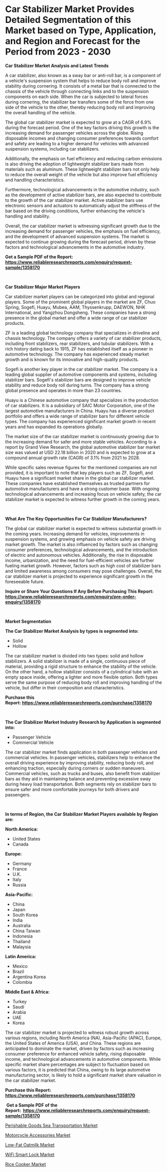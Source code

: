<p><h1>Car Stabilizer Market Provides Detailed Segmentation of this Market based on Type, Application, and Region and Forecast for the Period from 2023 - 2030</h1></p><p><strong>Car Stabilizer Market Analysis and Latest Trends</strong></p>
<p><p>A car stabilizer, also known as a sway bar or anti-roll bar, is a component of a vehicle's suspension system that helps to reduce body roll and improve stability during cornering. It consists of a metal bar that is connected to the chassis of the vehicle through connecting links and to the suspension components on each side. When the car is subjected to lateral forces during cornering, the stabilizer bar transfers some of the force from one side of the vehicle to the other, thereby reducing body roll and improving the overall handling of the vehicle.</p><p>The global car stabilizer market is expected to grow at a CAGR of 6.9% during the forecast period. One of the key factors driving this growth is the increasing demand for passenger vehicles across the globe. Rising disposable incomes and changing consumer preferences towards comfort and safety are leading to a higher demand for vehicles with advanced suspension systems, including car stabilizers.</p><p>Additionally, the emphasis on fuel efficiency and reducing carbon emissions is also driving the adoption of lightweight stabilizer bars made from materials such as aluminum. These lightweight stabilizer bars not only help to reduce the overall weight of the vehicle but also improve fuel efficiency and handling characteristics.</p><p>Furthermore, technological advancements in the automotive industry, such as the development of active stabilizer bars, are also expected to contribute to the growth of the car stabilizer market. Active stabilizer bars use electronic sensors and actuators to automatically adjust the stiffness of the bar based on the driving conditions, further enhancing the vehicle's handling and stability.</p><p>Overall, the car stabilizer market is witnessing significant growth due to the increasing demand for passenger vehicles, the emphasis on fuel efficiency, and the development of advanced suspension systems. The market is expected to continue growing during the forecast period, driven by these factors and technological advancements in the automotive industry.</p></p>
<p><strong>Get a Sample PDF of the Report:&nbsp; <a href="https://www.reliableresearchreports.com/enquiry/request-sample/1358170">https://www.reliableresearchreports.com/enquiry/request-sample/1358170</a></strong></p>
<p>&nbsp;</p>
<p><strong>Car Stabilizer Major Market Players</strong></p>
<p><p>Car stabilizer market players can be categorized into global and regional players. Some of the prominent global players in the market are ZF, Chuo Spring, Sogefi, Huayu, Mubea, AAM, Thyssenkrupp, DAEWON, NHK International, and Yangzhou Dongsheng. These companies have a strong presence in the global market and offer a wide range of car stabilizer products.</p><p>ZF is a leading global technology company that specializes in driveline and chassis technology. The company offers a variety of car stabilizer products, including front stabilizers, rear stabilizers, and tubular stabilizers. With a rich history dating back to 1915, ZF has established itself as a pioneer in automotive technology. The company has experienced steady market growth and is known for its innovative and high-quality products.</p><p>Sogefi is another key player in the car stabilizer market. The company is a leading global supplier of automotive components and systems, including stabilizer bars. Sogefi's stabilizer bars are designed to improve vehicle stability and reduce body roll during turns. The company has a strong global presence and operates in more than 23 countries.</p><p>Huayu is a Chinese automotive company that specializes in the production of car stabilizers. It is a subsidiary of SAIC Motor Corporation, one of the largest automotive manufacturers in China. Huayu has a diverse product portfolio and offers a wide range of stabilizer bars for different vehicle types. The company has experienced significant market growth in recent years and has expanded its operations globally.</p><p>The market size of the car stabilizer market is continuously growing due to the increasing demand for safer and more stable vehicles. According to a report by Grand View Research, the global automotive stabilizer bar market size was valued at USD 22.18 billion in 2020 and is expected to grow at a compound annual growth rate (CAGR) of 3.1% from 2021 to 2028.</p><p>While specific sales revenue figures for the mentioned companies are not provided, it is important to note that key players such as ZF, Sogefi, and Huayu have a significant market share in the global car stabilizer market. These companies have established themselves as trusted partners for automotive manufacturers and have a strong customer base. With ongoing technological advancements and increasing focus on vehicle safety, the car stabilizer market is expected to witness further growth in the coming years.</p></p>
<p>&nbsp;</p>
<p><strong>What Are The Key Opportunities For Car Stabilizer Manufacturers?</strong></p>
<p><p>The global car stabilizer market is expected to witness substantial growth in the coming years. Increasing demand for vehicles, improvements in suspension systems, and growing emphasis on vehicle safety are driving market growth. The market is also influenced by factors such as changing consumer preferences, technological advancements, and the introduction of electric and autonomous vehicles. Additionally, the rise in disposable income, urbanization, and the need for fuel-efficient vehicles are further fueling market growth. However, factors such as high cost of stabilizer bars and limited awareness among consumers may pose challenges. Overall, the car stabilizer market is projected to experience significant growth in the foreseeable future.</p></p>
<p><strong>Inquire or Share Your Questions If Any Before Purchasing This Report: <a href="https://www.reliableresearchreports.com/enquiry/pre-order-enquiry/1358170">https://www.reliableresearchreports.com/enquiry/pre-order-enquiry/1358170</a></strong></p>
<p>&nbsp;</p>
<p><strong>Market Segmentation</strong></p>
<p><strong>The Car Stabilizer Market Analysis by types is segmented into:</strong></p>
<p><ul><li>Solid</li><li>Hollow</li></ul></p>
<p><p>The car stabilizer market is divided into two types: solid and hollow stabilizers. A solid stabilizer is made of a single, continuous piece of material, providing a rigid structure to enhance the stability of the vehicle. On the other hand, a hollow stabilizer consists of a cylindrical tube with an empty space inside, offering a lighter and more flexible option. Both types serve the same purpose of reducing body roll and improving handling of the vehicle, but differ in their composition and characteristics.</p></p>
<p><strong>Purchase this Report:&nbsp;<a href="https://www.reliableresearchreports.com/purchase/1358170">https://www.reliableresearchreports.com/purchase/1358170</a></strong></p>
<p>&nbsp;</p>
<p><strong>The Car Stabilizer Market Industry Research by Application is segmented into:</strong></p>
<p><ul><li>Passenger Vehicle</li><li>Commercial Vehicle</li></ul></p>
<p><p>The car stabilizer market finds application in both passenger vehicles and commercial vehicles. In passenger vehicles, stabilizers help to enhance the overall driving experience by improving stability, reducing body roll, and enhancing traction, especially during corners or sudden maneuvers. Commercial vehicles, such as trucks and buses, also benefit from stabilizer bars as they aid in maintaining balance and preventing excessive sway during heavy load transportation. Both segments rely on stabilizer bars to ensure safer and more comfortable journeys for both drivers and passengers.</p></p>
<p>&nbsp;</p>
<p><strong>In terms of Region, the Car Stabilizer Market Players available by Region are:</strong></p>
<p>
    <p> <strong> North America: </strong>
        <ul>
            <li>United States</li>
            <li>Canada</li>
        </ul>
        </p> 
    <p> <strong> Europe: </strong>
        <ul>
            <li>Germany</li>
            <li>France</li>
            <li>U.K.</li>
            <li>Italy</li>
            <li>Russia</li>
        </ul>
        </p> 
    <p> <strong> Asia-Pacific: </strong>
        <ul>
            <li>China</li>
            <li>Japan</li>
            <li>South Korea</li>
            <li>India</li>
            <li>Australia</li>
            <li>China Taiwan</li>
            <li>Indonesia</li>
            <li>Thailand</li>
            <li>Malaysia</li>
        </ul>
        </p> 
    <p> <strong> Latin America: </strong>
        <ul>
            <li>Mexico</li>
            <li>Brazil</li>
            <li>Argentina Korea</li>
            <li>Colombia</li>
        </ul>
        </p> 
    <p> <strong> Middle East & Africa: </strong>
        <ul>
            <li>Turkey</li>
            <li>Saudi</li>
            <li>Arabia</li>
            <li>UAE</li>
            <li>Korea</li>
        </ul>
    </p>
    </p>
<p><p>The car stabilizer market is projected to witness robust growth across various regions, including North America (NA), Asia-Pacific (APAC), Europe, the United States of America (USA), and China. These regions are anticipated to dominate the market, driven by factors such as increasing consumer preference for enhanced vehicle safety, rising disposable income, and technological advancements in automotive components. While specific market share percentages are subject to fluctuation based on various factors, it is predicted that China, owing to its large automotive manufacturing sector, is likely to hold a significant market share valuation in the car stabilizer market.</p></p>
<p><strong>Purchase this Report: <a href="https://www.reliableresearchreports.com/purchase/1358170">https://www.reliableresearchreports.com/purchase/1358170</a></strong></p>
<p>&nbsp;<strong>Get a Sample PDF of the Report:&nbsp;&nbsp;<a href="https://www.reliableresearchreports.com/enquiry/request-sample/1358170">https://www.reliableresearchreports.com/enquiry/request-sample/1358170</a></strong></p>
<p><strong></strong></p>
<p><p><a href="https://github.com/rahu1503/Market-Research-Report-List-1/blob/main/perishable-goods-sea-transportation-market.md">Perishable Goods Sea Transportation Market</a></p><p><a href="https://github.com/rahu1501/Market-Research-Report-List-1/blob/main/motorcycle-accessories-market.md">Motorcycle Accessories Market</a></p><p><a href="https://www.linkedin.com/pulse/low-fat-oatmilk-market-challenges-opportunities-growth-nidte/">Low-Fat Oatmilk Market</a></p><p><a href="https://medium.com/@bhumi.technologiesmumbai/wifi-smart-lock-market-research-report-its-history-and-forecast-2023-to-2030-1c0724241968">WiFi Smart Lock Market</a></p><p><a href="https://medium.com/@hotspotvendor/rice-cooker-market-size-and-market-trends-complete-industry-overview-2023-to-2030-6e6bb840385f">Rice Cooker Market</a></p></p>